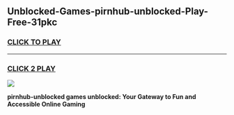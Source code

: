 
## Unblocked-Games-pirnhub-unblocked-Play-Free-31pkc
<h3>
<a href="https://premium76.site?title=pirnhub-unblocked&ref=20M">CLICK TO PLAY</a></h3>
<hr>

<h3>
<a href="https://premium76.site?title=pirnhub-unblocked&ref=20M">CLICK 2 PLAY</a>
  
</h3>

<a href="https://premium76.site?title=pirnhub-unblocked&ref=19M"><img src="https://clearcache.store/games.png"></a>


**pirnhub-unblocked games unblocked: Your Gateway to Fun and Accessible Online Gaming**
